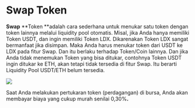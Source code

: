 # Swap Token

**Swap** **Token **adalah cara sederhana untuk menukar satu token dengan token lainnya melalui liquidity pool otomatis. Misal, jika Anda hanya memiliki Token USDT, dan ingin memiliki Token LDX. Dikarenakan Token LDX sangat bermanfaat jika disimpan. Maka Anda harus menukar token dari USDT ke LDX pada fitur Swap. Dan itu berlaku terhadap Token/Coin lainnya. Dan jika Anda tidak menemukan Token yang bisa ditukar, contohnya Token USDT ingin ditukar ke ETH, akan tetapi tidak tersedia di fitur Swap. Itu berarti Liquidity Pool USDT/ETH belum tersedia.

![](<../../.gitbook/assets/6DBDC1C8-57FE-4700-BA1A-A780D3A3D511\_1\_105\_c (1).jpeg>)

Saat Anda melakukan pertukaran token (perdagangan) di bursa, Anda akan membayar biaya yang cukup murah senilai 0,30%**.**
